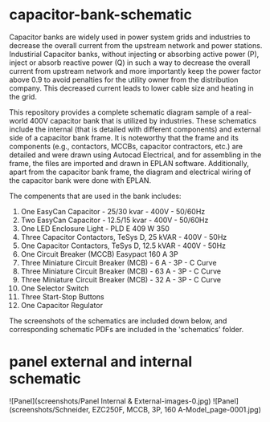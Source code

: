 # capacitor-bank-schematic
Capacitor banks are widely used in power system grids and industries to decrease the overall current from the upstream network and power stations. Industirial Capacitor banks, without injecting or absorbing active power (P), inject or absorb reactive power (Q) in such a way to decrease the overall current from upstream network and more importantly keep the power factor above 0.9 to avoid penalties for the utility owner from the distribution company. This decreased current leads to lower cable size and heating in the grid.

This repository provides a complete schematic diagram sample of a real-world 400V capacitor bank that is utilized by industries. These schematics include the internal (that is detailed with different components) and external side of a capacitor bank frame. It is noteworthy that the frame and its components (e.g., contactors, MCCBs, capacitor contractors, etc.) are detailed and were drawn using Autocad Electrical, and for assembling in the frame, the files are imported and drawn in EPLAN software. Additionally, apart from the capacitor bank frame, the diagram and electrical wiring of the capacitor bank were done with EPLAN.

The compenents that are used in the bank includes:
1. One EasyCan Capacitor - 25/30 kvar - 400V - 50/60Hz
2. Two EasyCan Capacitor - 12.5/15 kvar - 400V - 50/60Hz
3. One LED Enclosure Light - PLD E 409 W 350
4. Three Capacitor Contactors, TeSys D, 25 kVAR - 400V - 50Hz
5. One Capacitor Contactors, TeSys D, 12.5 kVAR - 400V - 50Hz
6. One Circuit Breaker (MCCB) Easypact 160 A 3P
7. Three Miniature Circuit Breaker (MCB) - 6 A - 3P - C Curve
8. Three Miniature Circuit Breaker (MCB) - 63 A - 3P - C Curve
9. Three Miniature Circuit Breaker (MCB) - 32 A - 3P - C Curve
10. One Selector Switch
11. Three Start-Stop Buttons
12. One Capacitor Regulator

The screenshots of the schematics are included down below, and corresponding schematic PDFs are included in the 'schematics' folder.


# panel external and internal schematic
![Panel](screenshots/Panel Internal & External-images-0.jpg)
![Panel](screenshots/Schneider, EZC250F, MCCB, 3P, 160 A-Model_page-0001.jpg)

